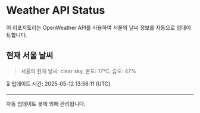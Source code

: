 
# Weather API Status

이 리포지토리는 OpenWeather API를 사용하여 서울의 날씨 정보를 자동으로 업데이트합니다.

## 현재 서울 날씨
> 서울의 현재 날씨: clear sky, 온도: 17°C, 습도: 47%

⏳ 업데이트 시간: 2025-05-12 13:56:11 (UTC)

---
자동 업데이트 봇에 의해 관리됩니다.
